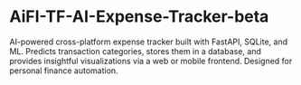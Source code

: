 # AiFI-TF-AI-Expense-Tracker-beta
AI-powered cross-platform expense tracker built with FastAPI, SQLite, and ML.  Predicts transaction categories, stores them in a database, and provides insightful visualizations  via a web or mobile frontend. Designed for personal finance automation.

